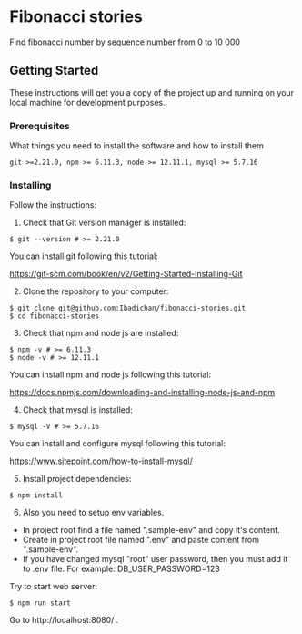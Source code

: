 # Fibonacci stories

Find fibonacci number by sequence number from 0 to 10 000

## Getting Started

These instructions will get you a copy of the project up and running on your local machine for development purposes.

### Prerequisites

What things you need to install the software and how to install them

```
git >=2.21.0, npm >= 6.11.3, node >= 12.11.1, mysql >= 5.7.16
```

### Installing

Follow the instructions:

1. Check that Git version manager is installed:

```
$ git --version # >= 2.21.0
```

You can install git following this tutorial:

https://git-scm.com/book/en/v2/Getting-Started-Installing-Git

2. Clone the repository to your computer:

```
$ git clone git@github.com:Ibadichan/fibonacci-stories.git
$ cd fibonacci-stories
```

3. Check that npm and node js are installed:

```
$ npm -v # >= 6.11.3
$ node -v # >= 12.11.1
```

You can install npm and node js following this tutorial:

https://docs.npmjs.com/downloading-and-installing-node-js-and-npm

4. Check that mysql is installed:

```
$ mysql -V # >= 5.7.16
```

You can install and configure mysql following this tutorial:

https://www.sitepoint.com/how-to-install-mysql/

5. Install project dependencies:

```
$ npm install
```

6. Also you need to setup env variables.

- In project root find a file named ".sample-env" and copy it's content.
- Create in project root file named ".env" and paste content from ".sample-env".
- If you have changed mysql "root" user password, then you must add it to .env file.
  For example: DB_USER_PASSWORD=123

Try to start web server:

```
$ npm run start
```

Go to http://localhost:8080/ .
